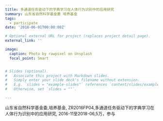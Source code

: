 ```yaml
---
title: 多通道任务驱动下的字典学习在人体行为识别中的应用研究
summary: 山东省自然科学基金委 培养基金
tags:
  - participate
date: '2018-06-01T00:00:00Z'

# Optional external URL for project (replaces project detail page).
external_link: ''

image:
  caption: Photo by rawpixel on Unsplash
  focal_point: Smart


# Slides (optional).
#   Associate this project with Markdown slides.
#   Simply enter your slide deck's filename without extension.
#   E.g. `slides = "example-slides"` references `content/slides/example-slides.md`.
#   Otherwise, set `slides = ""`.

---
```


山东省自然科学基金委,培养基金, ZR2016FP04,多通道任务驱动下的字典学习在人体行为识别中的应用研究, 2016-11至2018-06,5万，参与
